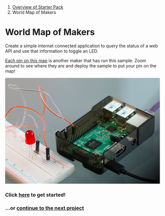 1. [Overview of Starter Pack](../README.md)
1. World Map of Makers

# World Map of Makers

Create a simple internet connected application to query the status of a web API and use that information to toggle an LED.

[Each pin on this map](https://adafruitsample.azurewebsites.net/cardViewer?lesson=201) is another maker that has run this sample. Zoom around to see where they are and deploy the sample to put your pin on the map!

![web-blinky-no-map](./WebBlinkyNoMap.jpg)

### Click [here](https://www.hackster.io/windows-iot/internet-connected-led) to get started!

### ...or [continue to the next project](./BrightOrNot.md)
